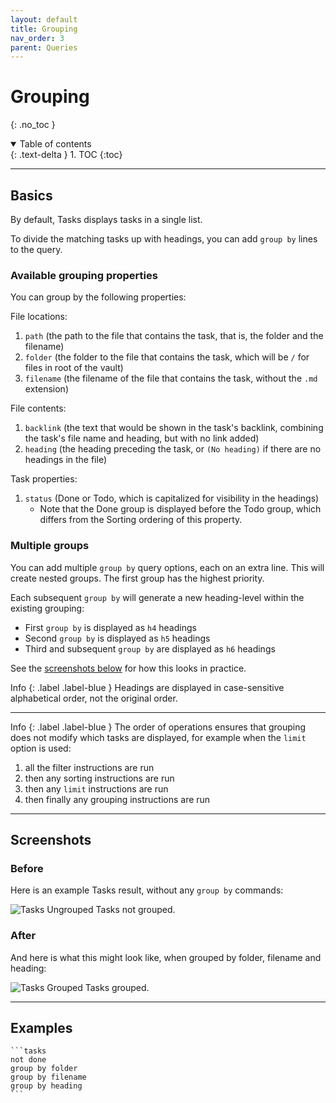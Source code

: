 ```yaml
---
layout: default
title: Grouping
nav_order: 3
parent: Queries
---
```


# Grouping
{: .no_toc }

<details open markdown="block">
  <summary>
    Table of contents
  </summary>
  {: .text-delta }
1. TOC
{:toc}
</details>

---

## Basics

By default, Tasks displays tasks in a single list.

To divide the matching tasks up with headings, you can add `group by` lines to the query.

### Available grouping properties

You can group by the following properties:

File locations:

1. `path` (the path to the file that contains the task, that is, the folder and the filename)
1. `folder` (the folder to the file that contains the task, which will be `/` for files in root of the vault)
1. `filename` (the filename of the file that contains the task, without the `.md` extension)

File contents:

1. `backlink` (the text that would be shown in the task's backlink, combining the task's file name and heading, but with no link added)
1. `heading` (the heading preceding the task, or `(No heading)` if there are no headings in the file)

Task properties:

1. `status` (Done or Todo, which is capitalized for visibility in the headings)
    * Note that the Done group is displayed before the Todo group,
      which differs from the Sorting ordering of this property.

### Multiple groups

You can add multiple `group by` query options, each on an extra line.
This will create nested groups.
The first group has the highest priority.

Each subsequent `group by` will generate a new heading-level within the existing grouping:

- First `group by` is displayed as `h4` headings
- Second `group by` is displayed as `h5` headings
- Third and subsequent `group by` are displayed as `h6` headings

See the [screenshots below](#screenshots) for how this looks in practice.

<div class="code-example" markdown="1">
Info
{: .label .label-blue }
Headings are displayed in case-sensitive alphabetical order, not the original order.

---

Info
{: .label .label-blue }
The order of operations ensures that grouping does not modify which tasks are displayed, for example when the `limit` option is used:

1. all the filter instructions are run
1. then any sorting instructions are run
1. then any `limit` instructions are run
1. then finally any grouping instructions are run

</div>


---

## Screenshots

### Before

Here is an example Tasks result, without any `group by` commands:

![Tasks Ungrouped](https://github.com/schemar/obsidian-tasks/raw/main/resources/screenshots/tasks_ungrouped.png)
Tasks not grouped.

### After

And here is what this might look like, when grouped by folder, filename and heading:

![Tasks Grouped](https://github.com/schemar/obsidian-tasks/raw/main/resources/screenshots/tasks_grouped.png)
Tasks grouped.

---

## Examples

    ```tasks
    not done
    group by folder
    group by filename
    group by heading
    ```
